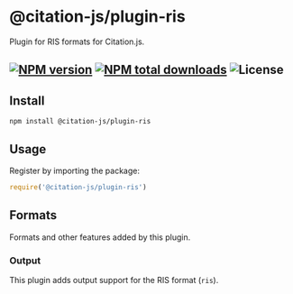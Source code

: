 # @citation-js/plugin-ris
Plugin for RIS formats for Citation.js.

[![NPM version](https://img.shields.io/npm/v/@citation-js/plugin-ris.svg)](https://npmjs.org/package/@citation-js/plugin-ris)
[![NPM total downloads](https://img.shields.io/npm/dt/@citation-js/plugin-ris.svg)](https://npmcharts.com/compare/@citation-js%2Fplugin-ris?minimal=true)
![License](https://img.shields.io/npm/license/@citation-js/plugin-ris.svg)
---

## Install

    npm install @citation-js/plugin-ris

## Usage

Register by importing the package:

```js
require('@citation-js/plugin-ris')
```

## Formats

Formats and other features added by this plugin.

### Output

This plugin adds output support for the RIS format (`ris`).
